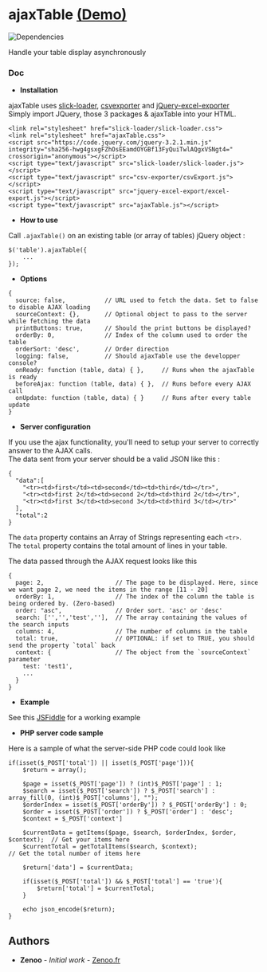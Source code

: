 # ajaxTable [(Demo)](https://jsfiddle.net/Zenoo0/g4goby5m/)

![Dependencies](https://david-dm.org/Zenoo/ajaxTable.svg)

Handle your table display asynchronously

### Doc

* **Installation**

ajaxTable uses [slick-loader](https://www.npmjs.com/package/slick-loader), [csvexporter](https://www.npmjs.com/package/csvexporter) and [jQuery-excel-exporter](https://www.npmjs.com/package/jquery-excel-exporter)  
Simply import JQuery, those 3 packages & ajaxTable into your HTML.
```
<link rel="stylesheet" href="slick-loader/slick-loader.css">
<link rel="stylesheet" href="ajaxTable.css">
<script src="https://code.jquery.com/jquery-3.2.1.min.js" integrity="sha256-hwg4gsxgFZhOsEEamdOYGBf13FyQuiTwlAQgxVSNgt4=" crossorigin="anonymous"></script>
<script type="text/javascript" src="slick-loader/slick-loader.js"></script>
<script type="text/javascript" src="csv-exporter/csvExport.js"></script>
<script type="text/javascript" src="jquery-excel-export/excel-export.js"></script>
<script type="text/javascript" src="ajaxTable.js"></script>
```
* **How to use**

Call `.ajaxTable()` on an existing table (or array of tables) jQuery object :
```
$('table').ajaxTable({
    ...
});
```
* **Options**

```
{
  source: false,           // URL used to fetch the data. Set to false to disable AJAX loading
  sourceContext: {},       // Optional object to pass to the server while fetching the data
  printButtons: true,      // Should the print buttons be displayed?
  orderBy: 0,              // Index of the column used to order the table
  orderSort: 'desc',       // Order direction
  logging: false,          // Should ajaxTable use the developper console?
  onReady: function (table, data) { },     // Runs when the ajaxTable is ready
  beforeAjax: function (table, data) { },  // Runs before every AJAX call
  onUpdate: function (table, data) { }     // Runs after every table update
}
```

* **Server configuration**

If you use the ajax functionality, you'll need to setup your server to correctly answer to the AJAX calls.  
The data sent from your server should be a valid JSON like this :
```
{
  "data":[
    "<tr><td>first</td><td>second</td><td>third</td></tr>",
    "<tr><td>first 2</td><td>second 2</td><td>third 2</td></tr>",
    "<tr><td>first 3</td><td>second 3</td><td>third 3</td></tr>"
  ],
  "total":2
}
```

The `data` property contains an Array of Strings representing each `<tr>`.  
The `total` property contains the total amount of lines in your table.

The data passed through the AJAX request looks like this
```
{
  page: 2,                    // The page to be displayed. Here, since we want page 2, we need the items in the range [11 - 20]
  orderBy: 1,                 // The index of the column the table is being ordered by. (Zero-based)
  order: "asc",               // Order sort. 'asc' or 'desc'
  search: ['','','test',''],  // The array containing the values of the search inputs
  columns: 4,                 // The number of columns in the table
  total: true,                // OPTIONAL: if set to TRUE, you should send the property `total` back
  context: {                  // The object from the `sourceContext` parameter
    test: 'test1',
    ...
  }
}
```

* **Example**

See this [JSFiddle](https://jsfiddle.net/Zenoo0/g4goby5m/) for a working example


* **PHP server code sample**

Here is a sample of what the server-side PHP code could look like
```
if(isset($_POST['total']) || isset($_POST['page'])){
    $return = array();

    $page = isset($_POST['page']) ? (int)$_POST['page'] : 1;
    $search = isset($_POST['search']) ? $_POST['search'] : array_fill(0, (int)$_POST['columns'], "");
    $orderIndex = isset($_POST['orderBy']) ? $_POST['orderBy'] : 0;
    $order = isset($_POST['order']) ? $_POST['order'] : 'desc';
    $context = $_POST['context']

    $currentData = getItems($page, $search, $orderIndex, $order, $context);  // Get your items here
    $currentTotal = getTotalItems($search, $context);                        // Get the total number of items here

    $return['data'] = $currentData;

    if(isset($_POST['total']) && $_POST['total'] == 'true'){
        $return['total'] = $currentTotal;
    }

    echo json_encode($return);
}
``` 

## Authors

* **Zenoo** - *Initial work* - [Zenoo.fr](http://zenoo.fr)

